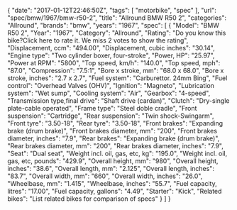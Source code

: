 {
    "date": "2017-01-12T22:46:50Z",
    "tags": [
        "motorbike",
        "spec"
    ],
    "url": "spec\/bmw\/1967\/bmw-r50-2",
    "title": "Allround BMW R50 2",
    "categories": "Allround",
    "brands": "bmw",
    "years": "1967",
    "spec": [
        {
            "Model": "BMW R50 2",
            "Year": "1967",
            "Category": "Allround",
            "Rating": "Do you know this bike?Click here to rate it. We miss 2 votes to show the rating",
            "Displacement, ccm": "494.00",
            "Displacement, cubic inches": "30.14",
            "Engine type": "Two cylinder boxer, four-stroke",
            "Power, HP": "25.97",
            "Power at RPM": "5800",
            "Top speed, km\/h": "140.0",
            "Top speed, mph": "87.0",
            "Compression": "7.5:1",
            "Bore x stroke, mm": "68.0 x 68.0",
            "Bore x stroke, inches": "2.7 x 2.7",
            "Fuel system": "Carburettor. 24mm Bing",
            "Fuel control": "Overhead Valves (OHV)",
            "Ignition": "Magneto",
            "Lubrication system": "Wet sump",
            "Cooling system": "Air",
            "Gearbox": "4-speed",
            "Transmission type,final drive": "Shaft drive (cardan)",
            "Clutch": "Dry-single plate-cable operated",
            "Frame type": "Steel doble cradle",
            "Front suspension": "Cartridge",
            "Rear suspension": "Twin shock-Swingarm",
            "Front tyre": "3.50-18",
            "Rear tyre": "3.50-18",
            "Front brakes": "Expanding brake (drum brake)",
            "Front brakes diameter, mm": "200",
            "Front brakes diameter, inches": "7.9",
            "Rear brakes": "Expanding brake (drum brake)",
            "Rear brakes diameter, mm": "200",
            "Rear brakes diameter, inches": "7.9",
            "Seat": "Dual seat",
            "Weight incl. oil, gas, etc, kg": "195.0",
            "Weight incl. oil, gas, etc, pounds": "429.9",
            "Overall height, mm": "980",
            "Overall height, inches": "38.6",
            "Overall length, mm": "2.125",
            "Overall length, inches": "83.7",
            "Overall width, mm": "660",
            "Overall width, inches": "26.0",
            "Wheelbase, mm": "1.415",
            "Wheelbase, inches": "55.7",
            "Fuel capacity, litres": "17.00",
            "Fuel capacity, gallons": "4.49",
            "Starter": "Kick",
            "Related bikes": "List related bikes for comparison of specs"
        }
    ]
}